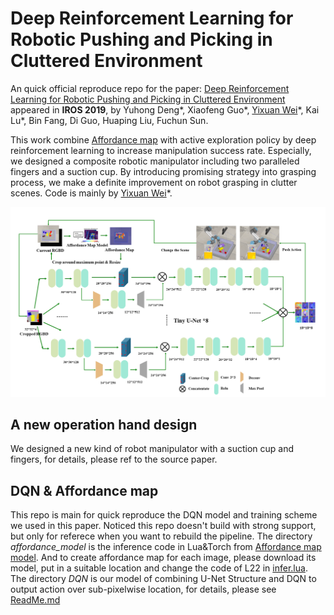 # Deep Reinforcement Learning for Robotic Pushing and Picking in Cluttered Environment

An quick official reproduce repo for the paper: [Deep Reinforcement Learning for Robotic Pushing and Picking in Cluttered Environment](https://ieeexplore.ieee.org/document/8967899) appeared in **IROS 2019**, by Yuhong Deng\*, Xiaofeng Guo\*, [Yixuan Wei](weiyx16.github.io)\*, Kai Lu\*, Bin Fang, Di Guo, Huaping Liu, Fuchun Sun.  

This work combine [Affordance map](http://arc.cs.princeton.edu) with active exploration policy by deep reinforcement learning to increase manipulation success rate. Especially, we designed a composite robotic manipulator including two paralleled fingers and a suction cup. By introducing promising strategy into grasping process, we make a definite improvement on robot grasping in clutter scenes. Code is mainly by [Yixuan Wei](weiyx16.github.io)\*.  

![](./main.png)

## A new operation hand design

We designed a new kind of robot manipulator with a suction cup and fingers, for details, please ref to the source paper.

## DQN & Affordance map

This repo is main for quick reproduce the DQN model and training scheme we used in this paper. Noticed this repo doesn't build with strong support, but only for referece when you want to rebuild the pipeline. The directory *affordance_model* is the inference code in Lua&Torch from [Affordance map model](http://arc.cs.princeton.edu). And to create affordance map for each image, please download its model, put in a suitable location and change the code of L22 in [infer.lua](./affordance_model/infer.lua). The directory *DQN* is our model of combining U-Net Structure and DQN to output action over sub-pixelwise location, for details, please see [ReadMe.md](./DQN/README.md)
